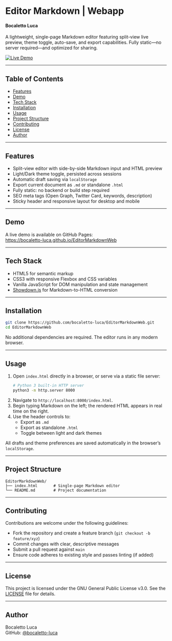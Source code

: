# Editor Markdown | Webapp
#### Bocaletto Luca

A lightweight, single-page Markdown editor featuring split-view live preview, theme toggle, auto-save, and export capabilities. Fully static—no server required—and optimized for sharing.

[![Live Demo](https://img.shields.io/badge/Live%20Demo-Visit%20Now-blue?style=for-the-badge)](https://bocaletto-luca.github.io/EditorMarkdownWeb/index.html)

---

## Table of Contents

- [Features](#features)  
- [Demo](#demo)  
- [Tech Stack](#tech-stack)  
- [Installation](#installation)  
- [Usage](#usage)  
- [Project Structure](#project-structure)  
- [Contributing](#contributing)  
- [License](#license)  
- [Author](#author)  

---

## Features

- Split-view editor with side-by-side Markdown input and HTML preview  
- Light/Dark theme toggle, persisted across sessions  
- Automatic draft saving via `localStorage`  
- Export current document as `.md` or standalone `.html`  
- Fully static: no backend or build step required  
- SEO meta tags (Open Graph, Twitter Card, keywords, description)  
- Sticky header and responsive layout for desktop and mobile  

---

## Demo

A live demo is available on GitHub Pages:  
https://bocaletto-luca.github.io/EditorMarkdownWeb

---

## Tech Stack

- HTML5 for semantic markup  
- CSS3 with responsive Flexbox and CSS variables  
- Vanilla JavaScript for DOM manipulation and state management  
- [Showdown.js](https://github.com/showdownjs/showdown) for Markdown-to-HTML conversion  

---

## Installation

```bash
git clone https://github.com/bocaletto-luca/EditorMarkdownWeb.git
cd EditorMarkdownWeb
```

No additional dependencies are required. The editor runs in any modern browser.

---

## Usage

1. Open `index.html` directly in a browser, or serve via a static file server:  
   ```bash
   # Python 3 built-in HTTP server
   python3 -m http.server 8000
   ```
2. Navigate to `http://localhost:8000/index.html`.  
3. Begin typing Markdown on the left; the rendered HTML appears in real time on the right.  
4. Use the header controls to:
   - Export as `.md`  
   - Export as standalone `.html`  
   - Toggle between light and dark themes  

All drafts and theme preferences are saved automatically in the browser’s `localStorage`.

---

## Project Structure

```text
EditorMarkdownWeb/
├── index.html       # Single-page Markdown editor
└── README.md        # Project documentation
```

---

## Contributing

Contributions are welcome under the following guidelines:

- Fork the repository and create a feature branch (`git checkout -b feature/xyz`)  
- Commit changes with clear, descriptive messages  
- Submit a pull request against `main`  
- Ensure code adheres to existing style and passes linting (if added)  

---

## License

This project is licensed under the GNU General Public License v3.0. See the [LICENSE](LICENSE) file for details.

---

## Author

Bocaletto Luca  
GitHub: [@bocaletto-luca](https://github.com/bocaletto-luca)
